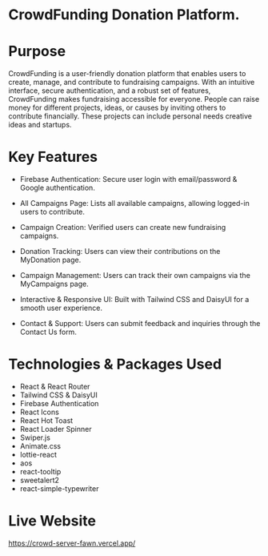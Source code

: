 
# CrowdFunding Donation Platform.

# Purpose
CrowdFunding is a user-friendly donation platform that enables users to create, manage, and contribute to fundraising campaigns. With an intuitive interface, secure authentication, and a robust set of features, CrowdFunding makes fundraising accessible for everyone. People can raise money for different projects, ideas, or causes by inviting others to contribute financially. These projects can include personal needs creative ideas and startups.
  

# Key Features
- Firebase Authentication: Secure user login with email/password & Google authentication.  
- All Campaigns Page: Lists all available campaigns, allowing logged-in users to contribute.
- Campaign Creation: Verified users can create new fundraising campaigns.
- Donation Tracking: Users can view their contributions on the MyDonation page.
- Campaign Management: Users can track their own campaigns via the MyCampaigns page.

- Interactive & Responsive UI: Built with Tailwind CSS and DaisyUI for a smooth user experience.  
- Contact & Support: Users can submit feedback and inquiries through the Contact Us form.  

# Technologies & Packages Used
- React & React Router 
- Tailwind CSS & DaisyUI 
- Firebase Authentication  
- React Icons 
- React Hot Toast 
- React Loader Spinner  
- Swiper.js  
- Animate.css
- lottie-react
- aos
- react-tooltip 
- sweetalert2
- react-simple-typewriter
 

# Live Website
https://crowd-server-fawn.vercel.app/                       



